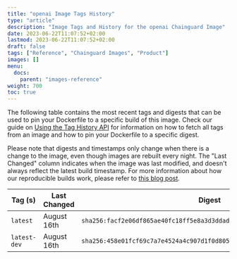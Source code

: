 ```yaml
---
title: "openai Image Tags History"
type: "article"
description: "Image Tags and History for the openai Chainguard Image"
date: 2023-06-22T11:07:52+02:00
lastmod: 2023-06-22T11:07:52+02:00
draft: false
tags: ["Reference", "Chainguard Images", "Product"]
images: []
menu:
  docs:
    parent: "images-reference"
weight: 700
toc: true
---
```


The following table contains the most recent tags and digests that can be used to pin your Dockerfile to a specific build of this image. Check our guide on [Using the Tag History API](/chainguard/chainguard-images/using-the-tag-history-api/) for information on how to fetch all tags from an image and how to pin your Dockerfile to a specific digest.

Please note that digests and timestamps only change when there is a change to the image, even though images are rebuilt every night. The "Last Changed" column indicates when the image was last modified, and doesn't always reflect the latest build timestamp. For more information about how our reproducible builds work, please refer to [this blog post](https://www.chainguard.dev/unchained/reproducing-chainguards-reproducible-image-builds).

| Tag (s)       | Last Changed | Digest                                                                    |
|---------------|--------------|---------------------------------------------------------------------------|
|  `latest`     | August 16th  | `sha256:facf2e06df865ae40fc18ff5e8a3d3ddad86affa07b549ee95abb49f4c702a0f` |
|  `latest-dev` | August 16th  | `sha256:458e01fcf69c7a7e4524a4c907d1f0d805f75c8fefc239686b1f78f36c6fcdea` |
